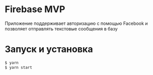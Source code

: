 # Firebase MVP

Приложение поддерживает авторизацию с помощью Facebook и позволяет отправлять текстовые сообщения в базу

# Запуск и установка

```sh
$ yarn
$ yarn start
```
